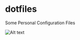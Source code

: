 # dotfiles
Some Personal Configuration Files

![Alt text](https://github.com/h0xt0n/dotfiles/blob/master/Screenshot.jpg?raw=true "Screenshot")
